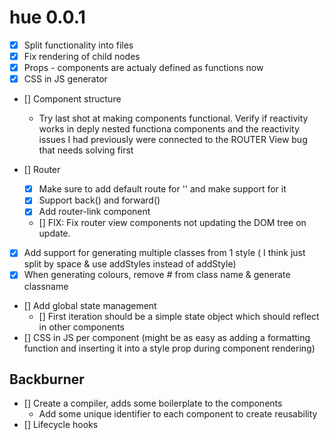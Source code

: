 # hue 0.0.1

- [x] Split functionality into files
- [x] Fix rendering of child nodes
- [x] Props - components are actualy defined as functions now
- [x] CSS in JS generator

- [] Component structure

  - Try last shot at making components functional. Verify if reactivity works in deply nested functiona components and the reactivity issues I had previously were connected to the ROUTER View bug that needs solving first

- [] Router
  - [x] Make sure to add default route for '' and make support for it
  - [x] Support back() and forward()
  - [x] Add router-link component
  - [] FIX: Fix router view components not updating the DOM tree on update.
- [x] Add support for generating multiple classes from 1 style ( I think just split by space & use addStyles instead of addStyle)
- [x] When generating colours, remove # from class name & generate classname
- [] Add global state management
  - [] First iteration should be a simple state object which should reflect in other components
- [] CSS in JS per component (might be as easy as adding a formatting function and inserting it into a style prop during component rendering)

## Backburner

- [] Create a compiler, adds some boilerplate to the components
  - Add some unique identifier to each component to create reusability
- [] Lifecycle hooks
